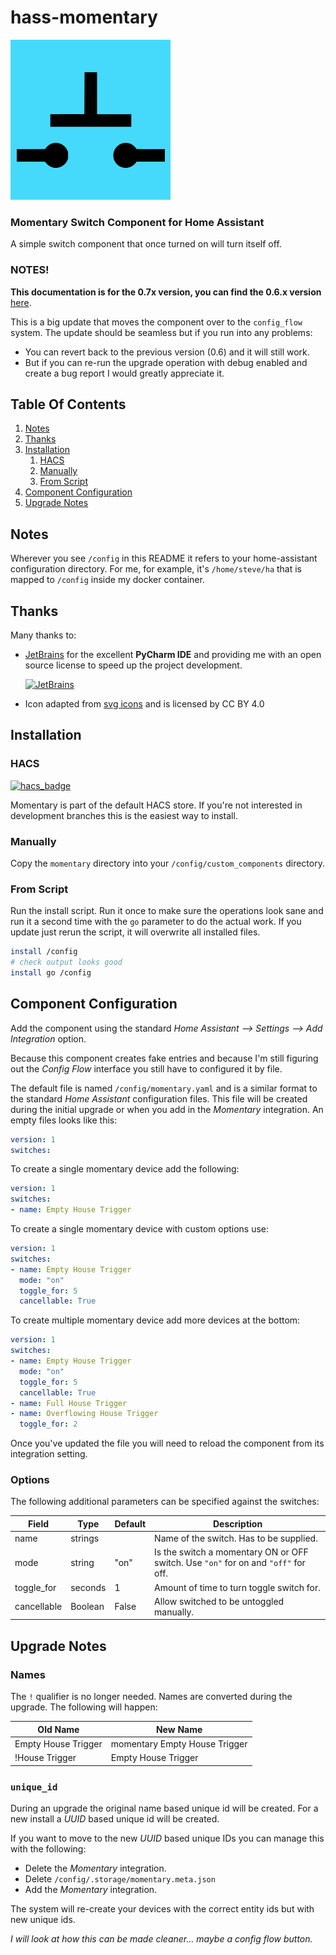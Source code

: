 # hass-momentary
![icon](images/momentary-icon.png)

### Momentary Switch Component for Home Assistant
A simple switch component that once turned on will turn itself off.

### NOTES!
**This documentation is for the 0.7x version, you can find the
0.6.x version** [here](https://github.com/twrecked/hass-momentary/blob/version-0.6.x/README.md).

This is a big update that moves the component over to the `config_flow`
system. The update should be seamless but if you run into any problems:

- You can revert back to the previous version (0.6) and it will still work.
- But if you can re-run the upgrade operation with debug enabled and create a
  bug report I would greatly appreciate it.


## Table Of Contents

1. [Notes](#Notes)
1. [Thanks](#Thanks)
1. [Installation](#Installation)
   1. [HACS](#HACS)
   1. [Manually](#Manually)
   1. [From Script](#From-Script)
1. [Component Configuration](#Component-Configuration)
2. [Upgrade Notes](#Upgrade-notes)


## Notes

Wherever you see `/config` in this README it refers to your home-assistant
configuration directory. For me, for example, it's `/home/steve/ha` that is
mapped to `/config` inside my docker container.


## Thanks

Many thanks to:
* [JetBrains](https://www.jetbrains.com/?from=hass-aarlo) for the excellent
  **PyCharm IDE** and providing me with an open source license to speed up the
  project development.
 
  [![JetBrains](/images/jetbrains.svg)](https://www.jetbrains.com/?from=hass-aarlo)

* Icon adapted from [svg icons](https://www.onlinewebfonts.com/icon)
  and is licensed by CC BY 4.0


## Installation

### HACS
[![hacs_badge](https://img.shields.io/badge/HACS-Default-orange.svg?style=for-the-badge)](https://github.com/hacs/integration)

Momentary is part of the default HACS store. If you're not interested in
development branches this is the easiest way to install.

### Manually
Copy the `momentary` directory into your `/config/custom_components` directory.

### From Script
Run the install script. Run it once to make sure the operations look sane and
run it a second time with the `go` parameter to do the actual work. If you
update just rerun the script, it will overwrite all installed files.

```sh
install /config
# check output looks good
install go /config
```


## Component Configuration
Add the component using the standard _Home Assistant --> Settings --> Add
Integration_ option.

Because this component creates fake entries and because I'm still figuring out
the _Config Flow_ interface you still have to configured it by file.

The default file is named `/config/momentary.yaml` and is a similar format to
the standard _Home Assistant_ configuration files. This file will be created
during the initial upgrade or when you add in the _Momentary_ integration. An
empty files looks like this:


```yaml
version: 1
switches:
```

To create a single momentary device add the following:

```yaml
version: 1
switches:
- name: Empty House Trigger
```

To create a single momentary device with custom options use:

```yaml
version: 1
switches:
- name: Empty House Trigger
  mode: "on"
  toggle_for: 5
  cancellable: True
```

To create multiple momentary device add more devices at the bottom:

```yaml
version: 1
switches:
- name: Empty House Trigger
  mode: "on"
  toggle_for: 5
  cancellable: True
- name: Full House Trigger
- name: Overflowing House Trigger
  toggle_for: 2
```

Once you've updated the file you will need to reload the component from its
integration setting.


### Options

The following additional parameters can be specified against the switches:

| Field                   | Type       | Default            | Description                                                                        |
| ----------------------- | ---------- | ------------------ | -------------------------------------------------------------------------------    |
| name                    | strings    |                    | Name of the switch. Has to be supplied.                                            |
| mode                    | string     | "on"               | Is the switch a momentary ON or OFF switch. Use `"on"` for on and `"off"` for off. |
| toggle_for              | seconds    | 1                  | Amount of time to turn toggle switch for.                                          |
| cancellable             | Boolean    | False              | Allow switched to be untoggled manually.                                           |



## Upgrade Notes

### Names

The `!` qualifier is no longer needed. Names are converted during the upgrade.
The following will happen:

| Old Name            | New Name                      |
| ------------------- | ----------------------------- |
| Empty House Trigger | momentary Empty House Trigger |
| !House Trigger      | Empty House Trigger           |

### `unique_id`

During an upgrade the original name based unique id will be created. For a new
install a _UUID_ based unique id will be created.

If you want to move to the new _UUID_ based unique IDs you can manage this
with the following:

- Delete the _Momentary_ integration.
- Delete `/config/.storage/momentary.meta.json`
- Add the _Momentary_ integration.

The system will re-create your devices with the correct entity ids but with
new unique ids.

_I will look at how this can be made cleaner... maybe a config flow button._

